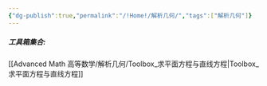 ```yaml
---
{"dg-publish":true,"permalink":"/!Home!/解析几何/","tags":["解析几何"]}
---
```


##### 工具箱集合:
[[Advanced Math 高等数学/解析几何/Toolbox_求平面方程与直线方程\|Toolbox_求平面方程与直线方程]]

